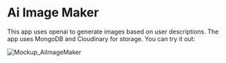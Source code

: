 # Ai Image Maker

This app uses openai to generate images based on user descriptions. The app uses MongoDB and Cloudinary for storage. You can try it out:



![Mockup_AiImageMaker](client/public/mockup/mockup-01.png)

